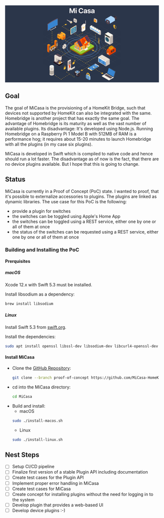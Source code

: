 <p align="center">
  <img src="https://raw.githubusercontent.com/MiCasa-HomeKit/MiCasaAssets/main/micasa-header.png"/>
</p>

## Goal
The goal of MiCasa is the provisioning of a HomeKit Bridge, such that devices not supported by HomeKit can also be integrated with the same.
Homebridge is another project that has exactly the same goal. The advantage of Homebridge is its maturity as well as the vast number of available
plugins. Its disadvantage: It's developed using Node.js. Running Homebridge on a Raspberry Pi 1 Model B with 512MB of RAM is a performance hog; it
requires about 15-20 minutes to launch Homebridge with all the plugins (in my case six plugins).

MiCasa is developed in Swift which is compiled to native code and hence should run a lot faster. The disadvantage as of now is the fact, that
there are no device plugins available. But I hope that this is going to change.

## Status
MiCasa is currently in a Proof of Concept (PoC) state. I wanted to proof, that it's possible to externalize accessories to plugins. The plugins are linked as dynamic libraries. The use case for this PoC is the following:
- provide a plugin for switches
- the switches can be toggled using Apple's Home App
- the switches can be toggled using a REST service, either one by one or all of them at once
- the status of the switches can be requested using a REST service, either one by one or all of them at once

### Building and Installing the PoC
#### Prerquisites
##### macOS
Xcode 12.x with Swift 5.3 must be installed.

Install libsodium as a dependency:
```bash
brew install libsodium
```

##### Linux
Install Swift 5.3 from [swift.org](https://swift.org/download/).

Install the dependencies:
```bash
sudo apt install openssl libssl-dev libsodium-dev libcurl4-openssl-dev libavahi-compat-libdnssd-dev
```

#### Install MiCasa
- Clone the [GitHub Repository](https://github.com/MiCasa-HomeKit/MiCasa/tree/proof-of-concept):
  ```bash
  git clone --branch proof-of-concept https://github.com/MiCasa-HomeKit/MiCasa.git
  ```
- cd into the MiCasa directory:
  ```bash
  cd MiCasa
  ```
- Build and install:
  - macOS
  ```bash
  sudo ./install-macos.sh
  ```
  - Linux
  ```bash
  sudo ./install-linux.sh
  ```

## Nest Steps
- [ ] Setup CI/CD pipeline
- [ ] Finalize first version of a stable Plugin API including documentation
- [ ] Create test cases for the Plugin API
- [ ] Implement proper error handling in MiCasa
- [ ] Create test cases for MiCasa
- [ ] Create concept for installing plugins without the need for logging in to the system
- [ ] Develop plugin that provides a web-based UI
- [ ] Develop device plugins :-)
